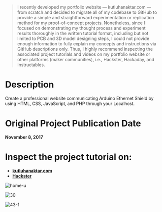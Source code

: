 > I recently developed my portfolio website — kutluhanaktar.com — from scratch and decided to migrate all of my codebase to GitHub to provide a simple and straightforward experimentation or replication method for my proof-of-concept projects. Nonetheless, since I focused on demonstrating my thought process and experiment results thoroughly in the written tutorial format, including but not limited to PCB and 3D model designing steps, I could not provide enough information to fully explain my concepts and instructions via GitHub descriptions only. Thus, I highly recommend inspecting the associated project tutorials and videos on my portfolio website or other platforms (maker communities), i.e., Hackster, Hackaday, and Instructables.

# Description

Create a professional website communicating Arduino Ethernet Shield by using HTML, CSS, JavaScript, and PHP through your Localhost.

# Original Project Publication Date

**November 8, 2017**

# Inspect the project tutorial on:

- **[kutluhanaktar.com](https://www.kutluhanaktar.com/projects/How_to_create_a_website_communicating_Arduino_by_using_PHP/)**
- **[Hackster](https://www.hackster.io/kutluhan-aktar/how-to-create-a-website-communicating-arduino-by-using-php-ce5232)**

![home-u](https://github.com/user-attachments/assets/bae074a9-1b93-4650-bc5b-598094693a47)

![30](https://github.com/user-attachments/assets/87d5503a-db7e-4cf4-985e-7f86400ff064)

![43-1](https://github.com/user-attachments/assets/ffeeea57-2d2b-4e6d-90d6-7f6c0d83ab6b)
